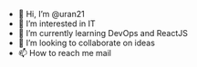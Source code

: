 - 👋 Hi, I’m @uran21
- 👀 I’m interested in IT
- 🌱 I’m currently learning DevOps and ReactJS
- 💞️ I’m looking to collaborate on ideas
- 📫 How to reach me mail

<!---
uran21/uran21 is a ✨ special ✨ repository because its `README.md` (this file) appears on your GitHub profile.
You can click the Preview link to take a look at your changes.
--->
